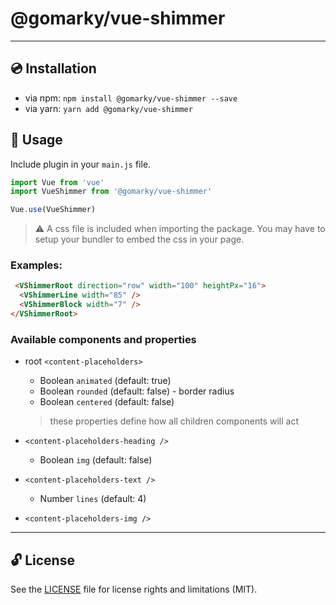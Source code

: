 # @gomarky/vue-shimmer

---

## :cd: Installation

* via npm: `npm install @gomarky/vue-shimmer --save`
* via yarn: `yarn add @gomarky/vue-shimmer`

## :rocket: Usage

Include plugin in your `main.js` file.

```javascript
import Vue from 'vue'
import VueShimmer from '@gomarky/vue-shimmer'

Vue.use(VueShimmer)
```

> ⚠️ A css file is included when importing the package. You may have to setup your bundler to embed the css in your page.

### Examples:

```html
 <VShimmerRoot direction="row" width="100" heightPx="16">
  <VShimmerLine width="85" />
  <VShimmerBlock width="7" />
</VShimmerRoot>
```

### Available components and properties

* root `<content-placeholders>`
  * Boolean `animated` (default: true)
  * Boolean `rounded` (default: false) - border radius
  * Boolean `centered` (default: false)
  > these properties define how all children components will act


* `<content-placeholders-heading />`
  * Boolean `img` (default: false)


* `<content-placeholders-text />`
  * Number `lines` (default: 4)


* `<content-placeholders-img />`

---

## 🔓 License

See the [LICENSE](LICENSE.md) file for license rights and limitations (MIT).
